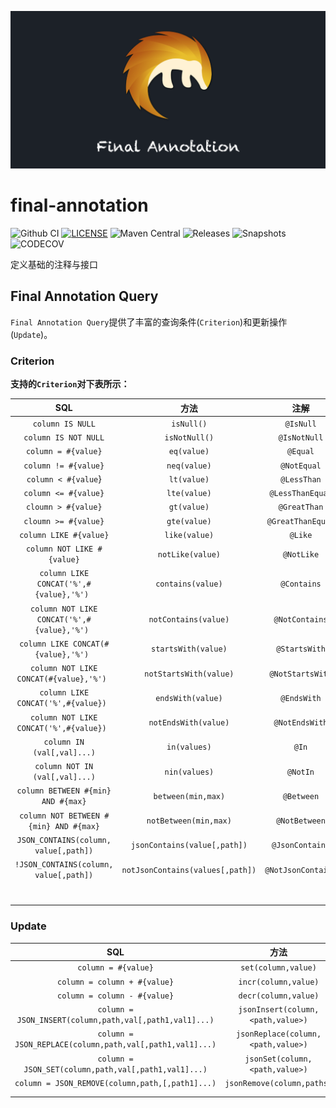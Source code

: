 ![Final Annotation](LOGO.png)

# final-annotation

![Github CI](https://github.com/final-projects/final-annotation/workflows/ci/badge.svg)
[![LICENSE](https://img.shields.io/github/license/final-projects/final-annotation)](http://www.apache.org/licenses/LICENSE-2.0.html)
![Maven Central](https://img.shields.io/maven-central/v/org.ifinalframework.annotation/final-annotation?label=maven)
![Releases](https://img.shields.io/nexus/r/org.ifinalframework.annotation/final-annotation?server=https://s01.oss.sonatype.org&label=Releases)
![Snapshots](https://img.shields.io/nexus/s/org.ifinalframework.annotation/final-annotation?server=https://s01.oss.sonatype.org&label=Snapshots)
![CODECOV](https://codecov.io/gh/final-projects/final-annotation/branch/main/graph/badge.svg)

定义基础的注释与接口

## Final Annotation Query

`Final Annotation Query`提供了丰富的查询条件(`Criterion`)和更新操作(`Update`)。

### Criterion

**支持的`Criterion`对下表所示：**

|                     SQL                     |               方法               |        注解        |
| :-----------------------------------------: | :------------------------------: | :----------------: |
|              `column IS NULL`               |            `isNull()`            |     `@IsNull`      |
|            `column IS NOT NULL`             |          `isNotNull()`           |    `@IsNotNull`    |
|             `column = #{value}`             |           `eq(value)`            |      `@Equal`      |
|            `column != #{value}`             |           `neq(value)`           |    `@NotEqual`     |
|             `column < #{value`}             |           `lt(value)`            |    `@LessThan`     |
|            `column <= #{value}`             |           `lte(value)`           |  `@LessThanEqual`  |
|             `cloumn > #{value}`             |           `gt(value)`            |    `@GreatThan`    |
|            `cloumn >= #{value}`             |           `gte(value)`           | `@GreatThanEqual`  |
|           `column LIKE #{value}`            |          `like(value)`           |      `@Like`       |
|         `column NOT LIKE #{value}`          |         `notLike(value)`         |     `@NotLike`     |
|   `column LIKE CONCAT('%',#{value},'%') `   |        `contains(value)`         |    `@Contains`     |
| `column NOT LIKE CONCAT('%',#{value},'%') ` |       `notContains(value)`       |   `@NotContains`   |
|     `column LIKE CONCAT(#{value},'%') `     |       `startsWith(value)`        |   `@StartsWith`    |
|   `column NOT LIKE CONCAT(#{value},'%') `   |      `notStartsWith(value)`      |  `@NotStartsWith`  |
|     `column LIKE CONCAT('%',#{value}) `     |        `endsWith(value)`         |    `@EndsWith`     |
|   `column NOT LIKE CONCAT('%',#{value}) `   |       `notEndsWith(value)`       |   `@NotEndsWith`   |
|         `column IN (val[,val]...)`          |           `in(values)`           |       `@In`        |
|       `column NOT IN (val[,val]...)`        |          `nin(values)`           |      `@NotIn`      |
|     `column BETWEEN #{min} AND #{max}`      |        `between(min,max)`        |     `@Between`     |
|   `column NOT BETWEEN #{min} AND #{max}`    |      `notBetween(min,max)`       |   `@NotBetween`    |
|    `JSON_CONTAINS(column, value[,path])`    |   `jsonContains(value[,path])`   |  `@JsonContains`   |
|   `!JSON_CONTAINS(column, value[,path])`    | `notJsonContains(values[,path])` | `@NotJsonContains` |
|                                             |                                  |                    |
|                                             |                                  |                    |
|                                             |                                  |                    |
|                                             |                                  |                    |
|                                             |                                  |                    |
|                                             |                                  |                    |
|                                             |                                  |                    |

### Update

|                           SQL                            |                方法                |
| :------------------------------------------------------: | :--------------------------------: |
|                   `column = #{value}`                    |        `set(column,value)`         |
|               `column = column + #{value}`               |        `incr(column,value)`        |
|               `column = column - #{value}`               |        `decr(column,value)`        |
| `column = JSON_INSERT(column,path,val[,path1,val1]...)`  | `jsonInsert(column,<path,value>)`  |
| `column = JSON_REPLACE(column,path,val[,path1,val1]...)` | `jsonReplace(column,<path,value>)` |
|   `column = JSON_SET(column,path,val[,path1,val1]...)`   |   `jsonSet(column,<path,value>)`   |
|     `column = JSON_REMOVE(column,path,[,path1]...)`      |     `jsonRemove(column,paths)`     |
|                                                          |                                    |
|                                                          |                                    |

